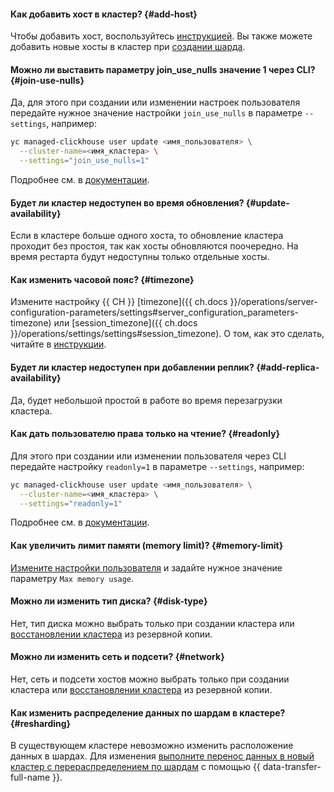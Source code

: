 #### Как добавить хост в кластер? {#add-host}

Чтобы добавить хост, воспользуйтесь [инструкцией](../../managed-clickhouse/operations/hosts.md#add-host). Вы также можете добавить новые хосты в кластер при [создании шарда](../../managed-clickhouse/operations/shards.md#add-shard).

#### Можно ли выставить параметру join_use_nulls значение 1 через CLI? {#join-use-nulls}

Да, для этого при создании или изменении настроек пользователя передайте нужное значение настройки `join_use_nulls` в параметре `--settings`, например:

```bash
yc managed-clickhouse user update <имя_пользователя> \
  --cluster-name=<имя_кластера> \
  --settings="join_use_nulls=1"
```

Подробнее см. в [документации](../../managed-clickhouse/operations/cluster-users.md#update-settings).

#### Будет ли кластер недоступен во время обновления? {#update-availability}

Если в кластере больше одного хоста, то обновление кластера проходит без простоя, так как хосты обновляются поочередно. На время рестарта будут недоступны только отдельные хосты.

#### Как изменить часовой пояс? {#timezone}

Измените настройку {{ CH }} [timezone]({{ ch.docs }}/operations/server-configuration-parameters/settings#server_configuration_parameters-timezone) или [session_timezone]({{ ch.docs }}/operations/settings/settings#session_timezone). О том, как это сделать, читайте в [инструкции](../../managed-clickhouse/operations/change-server-level-settings.md#yandex-cloud-interfaces).

#### Будет ли кластер недоступен при добавлении реплик? {#add-replica-availability}

Да, будет небольшой простой в работе во время перезагрузки кластера.

#### Как дать пользователю права только на чтение? {#readonly}

Для этого при создании или изменении пользователя через CLI передайте настройку `readonly=1` в параметре `--settings`, например:

```bash
yc managed-clickhouse user update <имя_пользователя> \
  --cluster-name=<имя_кластера> \
  --settings="readonly=1"
```

Подробнее см. в [документации](../../managed-clickhouse/operations/cluster-users.md#update-settings).

#### Как увеличить лимит памяти (memory limit)? {#memory-limit}

[Измените настройки пользователя](../../managed-clickhouse/operations/cluster-users.md#update-settings) и задайте нужное значение параметру `Max memory usage`.

#### Можно ли изменить тип диска? {#disk-type}

Нет, тип диска можно выбрать только при создании кластера или [восстановлении кластера](../../managed-clickhouse/operations/cluster-backups.md#restore) из резервной копии.

#### Можно ли изменить сеть и подсети? {#network}

Нет, сеть и подсети хостов можно выбрать только при создании кластера или [восстановлении кластера](../../managed-clickhouse/operations/cluster-backups.md#restore) из резервной копии.

#### Как изменить распределение данных по шардам в кластере? {#resharding}

В существующем кластере невозможно изменить расположение данных в шардах. Для изменения [выполните перенос данных в новый кластер с перераспределением по шардам](../../managed-clickhouse/tutorials/mch-mch-resharding.md) с помощью {{ data-transfer-full-name }}.
